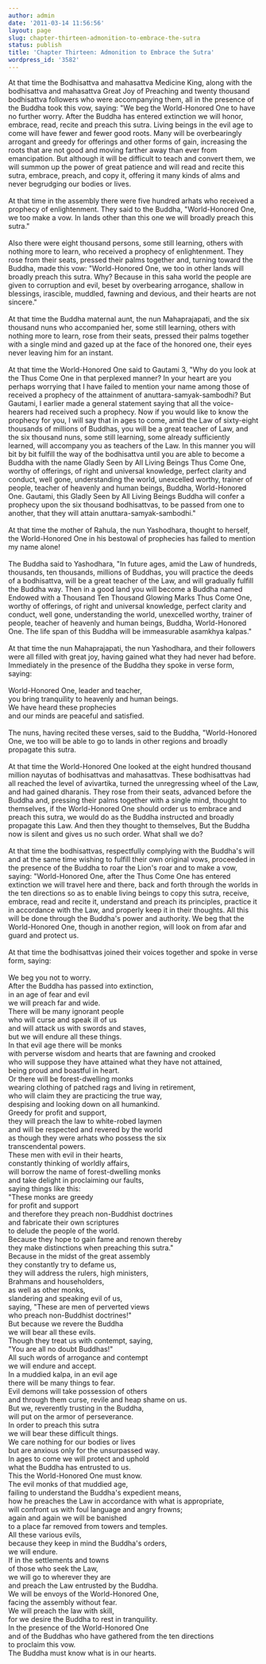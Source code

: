 ```yaml
---
author: admin
date: '2011-03-14 11:56:56'
layout: page
slug: chapter-thirteen-admonition-to-embrace-the-sutra
status: publish
title: 'Chapter Thirteen: Admonition to Embrace the Sutra'
wordpress_id: '3582'
---
```


At that time the Bodhisattva and mahasattva Medicine King, along with
the bodhisattva and mahasattva Great Joy of Preaching and twenty
thousand bodhisattva followers who were accompanying them, all in the
presence of the Buddha took this vow, saying: "We beg the World-Honored
One to have no further worry. After the Buddha has entered extinction we
will honor, embrace, read, recite and preach this sutra. Living beings
in the evil age to come will have fewer and fewer good roots. Many will
be overbearingly arrogant and greedy for offerings and other forms of
gain, increasing the roots that are not good and moving farther away
than ever from emancipation. But although it will be difficult to teach
and convert them, we will summon up the power of great patience and will
read and recite this sutra, embrace, preach, and copy it, offering it
many kinds of alms and never begrudging our bodies or lives.\
 \
 At that time in the assembly there were five hundred arhats who
received a prophecy of enlightenment. They said to the Buddha,
"World-Honored One, we too make a vow. In lands other than this one we
will broadly preach this sutra."\
 \
 Also there were eight thousand persons, some still learning, others
with nothing more to learn, who received a prophecy of enlightenment.
They rose from their seats, pressed their palms together and, turning
toward the Buddha, made this vow: "World-Honored One, we too in other
lands will broadly preach this sutra. Why? Because in this saha world
the people are given to corruption and evil, beset by overbearing
arrogance, shallow in blessings, irascible, muddled, fawning and
devious, and their hearts are not sincere."\
 \
 At that time the Buddha maternal aunt, the nun Mahaprajapati, and the
six thousand nuns who accompanied her, some still learning, others with
nothing more to learn, rose from their seats, pressed their palms
together with a single mind and gazed up at the face of the honored one,
their eyes never leaving him for an instant.\
 \
 At that time the World-Honored One said to Gautami 3, "Why do you look
at the Thus Come One in that perplexed manner? In your heart are you
perhaps worrying that I have failed to mention your name among those of
received a prophecy of the attainment of anuttara-samyak-sambodhi? But
Gautami, I earlier made a general statement saying that all the
voice-hearers had received such a prophecy. Now if you would like to
know the prophecy for you, I will say that in ages to come, amid the Law
of sixty-eight thousands of millions of Buddhas, you will be a great
teacher of Law, and the six thousand nuns, some still learning, some
already sufficiently learned, will accompany you as teachers of the Law.
In this manner you will bit by bit fulfill the way of the bodhisattva
until you are able to become a Buddha with the name Gladly Seen by All
Living Beings Thus Come One, worthy of offerings, of right and universal
knowledge, perfect clarity and conduct, well gone, understanding the
world, unexcelled worthy, trainer of people, teacher of heavenly and
human beings, Buddha, World-Honored One. Gautami, this Gladly Seen by
All Living Beings Buddha will confer a prophecy upon the six thousand
bodhisattvas, to be passed from one to another, that they will attain
anuttara-samyak-sambodhi."\
 \
 At that time the mother of Rahula, the nun Yashodhara, thought to
herself, the World-Honored One in his bestowal of prophecies has failed
to mention my name alone!\
 \
 The Buddha said to Yashodhara, "In future ages, amid the Law of
hundreds, thousands, ten thousands, millions of Buddhas, you will
practice the deeds of a bodhisattva, will be a great teacher of the Law,
and will gradually fulfill the Buddha way. Then in a good land you will
become a Buddha named Endowed with a Thousand Ten Thousand Glowing Marks
Thus Come One, worthy of offerings, of right and universal knowledge,
perfect clarity and conduct, well gone, understanding the world,
unexcelled worthy, trainer of people, teacher of heavenly and human
beings, Buddha, World-Honored One. The life span of this Buddha will be
immeasurable asamkhya kalpas."\
 \
 At that time the nun Mahaprajapati, the nun Yashodhara, and their
followers were all filled with great joy, having gained what they had
never had before. Immediately in the presence of the Buddha they spoke
in verse form, saying:\
 \
 World-Honored One, leader and teacher,\
 you bring tranquility to heavenly and human beings.\
 We have heard these prophecies\
 and our minds are peaceful and satisfied.\
 \
 The nuns, having recited these verses, said to the Buddha,
"World-Honored One, we too will be able to go to lands in other regions
and broadly propagate this sutra.\
 \
 At that time the World-Honored One looked at the eight hundred thousand
million nayutas of bodhisattvas and mahasattvas. These bodhisattvas had
all reached the level of avivartika, turned the unregressing wheel of
the Law, and had gained dharanis. They rose from their seats, advanced
before the Buddha and, pressing their palms together with a single mind,
thought to themselves, if the World-Honored One should order us to
embrace and preach this sutra, we would do as the Buddha instructed and
broadly propagate this Law. And then they thought to themselves, But the
Buddha now is silent and gives us no such order. What shall we do?\
 \
 At that time the bodhisattvas, respectfully complying with the Buddha's
will and at the same time wishing to fulfill their own original vows,
proceeded in the presence of the Buddha to roar the Lion's roar and to
make a vow, saying: "World-Honored One, after the Thus Come One has
entered extinction we will travel here and there, back and forth through
the worlds in the ten directions so as to enable living beings to copy
this sutra, receive, embrace, read and recite it, understand and preach
its principles, practice it in accordance with the Law, and properly
keep it in their thoughts. All this will be done through the Buddha's
power and authority. We beg that the World-Honored One, though in
another region, will look on from afar and guard and protect us.\
 \
 At that time the bodhisattvas joined their voices together and spoke in
verse form, saying:\
 \
 We beg you not to worry.\
 After the Buddha has passed into extinction,\
 in an age of fear and evil\
 we will preach far and wide.\
 There will be many ignorant people\
 who will curse and speak ill of us\
 and will attack us with swords and staves,\
 but we will endure all these things.\
 In that evil age there will be monks\
 with perverse wisdom and hearts that are fawning and crooked\
 who will suppose they have attained what they have not attained,\
 being proud and boastful in heart.\
 Or there will be forest-dwelling monks\
 wearing clothing of patched rags and living in retirement,\
 who will claim they are practicing the true way,\
 despising and looking down on all humankind.\
 Greedy for profit and support,\
 they will preach the law to white-robed laymen\
 and will be respected and revered by the world\
 as though they were arhats who possess the six\
 transcendental powers.\
 These men with evil in their hearts,\
 constantly thinking of worldly affairs,\
 will borrow the name of forest-dwelling monks\
 and take delight in proclaiming our faults,\
 saying things like this:\
 "These monks are greedy\
 for profit and support\
 and therefore they preach non-Buddhist doctrines\
 and fabricate their own scriptures\
 to delude the people of the world.\
 Because they hope to gain fame and renown thereby\
 they make distinctions when preaching this sutra."\
 Because in the midst of the great assembly\
 they constantly try to defame us,\
 they will address the rulers, high ministers,\
 Brahmans and householders,\
 as well as other monks,\
 slandering and speaking evil of us,\
 saying, "These are men of perverted views\
 who preach non-Buddhist doctrines!"\
 But because we revere the Buddha\
 we will bear all these evils.\
 Though they treat us with contempt, saying,\
 "You are all no doubt Buddhas!"\
 All such words of arrogance and contempt\
 we will endure and accept.\
 In a muddied kalpa, in an evil age\
 there will be many things to fear.\
 Evil demons will take possession of others\
 and through them curse, revile and heap shame on us.\
 But we, reverently trusting in the Buddha,\
 will put on the armor of perseverance.\
 In order to preach this sutra\
 we will bear these difficult things.\
 We care nothing for our bodies or lives\
 but are anxious only for the unsurpassed way.\
 In ages to come we will protect and uphold\
 what the Buddha has entrusted to us.\
 This the World-Honored One must know.\
 The evil monks of that muddied age,\
 failing to understand the Buddha's expedient means,\
 how he preaches the Law in accordance with what is appropriate,\
 will confront us with foul language and angry frowns;\
 again and again we will be banished\
 to a place far removed from towers and temples.\
 All these various evils,\
 because they keep in mind the Buddha's orders,\
 we will endure.\
 If in the settlements and towns\
 of those who seek the Law,\
 we will go to wherever they are\
 and preach the Law entrusted by the Buddha.\
 We will be envoys of the World-Honored One,\
 facing the assembly without fear.\
 We will preach the law with skill,\
 for we desire the Buddha to rest in tranquility.\
 In the presence of the World-Honored One\
 and of the Buddhas who have gathered from the ten directions\
 to proclaim this vow.\
 The Buddha must know what is in our hearts.
